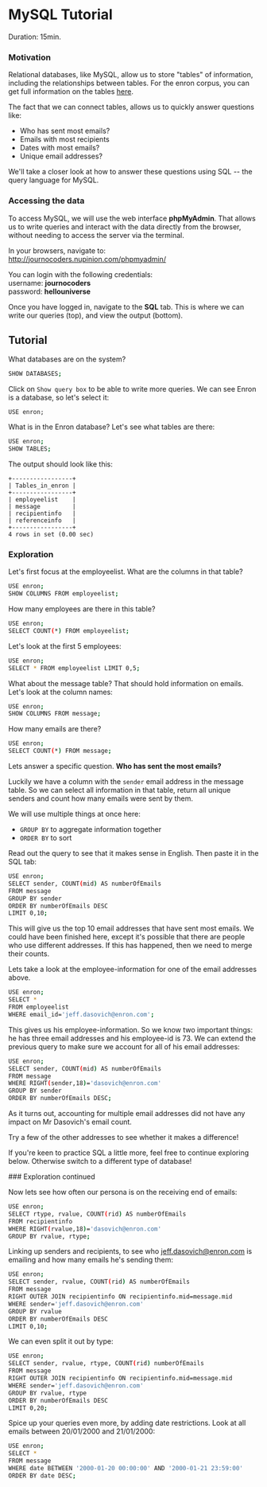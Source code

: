 # MySQL Tutorial

Duration: 15min.

### Motivation

Relational databases, like MySQL, allow us to store "tables" of information, including the relationships between tables. For the enron corpus, you can get full information on the tables <a href="http://www.ahschulz.de/enron-email-data/">here</a>. 

The fact that we can connect tables, allows us to quickly answer questions like:


* Who has sent most emails?
* Emails with most recipients
* Dates with most emails?
* Unique email addresses?

We'll take a closer look at how to answer these questions using SQL -- the query language for MySQL.

### Accessing the data

To access MySQL, we will use the web interface <b>phpMyAdmin</b>. That allows us to write queries and interact with the data directly from the browser, without needing to access the server via the terminal. 

In your browsers, navigate to: http://journocoders.nupinion.com/phpmyadmin/

You can login with the following credentials:<br>
username: <strong>journocoders<br></strong>
password: <strong>hellouniverse</strong>

Once you have logged in, navigate to the <b>SQL</b> tab. This is where we can write our queries (top), and view the output (bottom).

## Tutorial

What databases are on the system?

```bash
SHOW DATABASES;
```

Click on `Show query box` to be able to write more queries. We can see Enron is a database, so let's select it:

```
USE enron;
```

What is in the Enron database? Let's see what tables are there:

```bash
USE enron;
SHOW TABLES;
```

The output should look like this:
```
+-----------------+
| Tables_in_enron |
+-----------------+
| employeelist    |
| message         |
| recipientinfo   |
| referenceinfo   |
+-----------------+
4 rows in set (0.00 sec)
```


### Exploration

Let's first focus at the employeelist. What are the columns in that table?

```bash
USE enron;
SHOW COLUMNS FROM employeelist;
```

How many employees are there in this table?

```bash
USE enron;
SELECT COUNT(*) FROM employeelist;
```

Let's look at the first 5 employees:

```bash
USE enron;
SELECT * FROM employeelist LIMIT 0,5;
```

What about the message table? That should hold information on emails. Let's look at the column names:

```bash
USE enron;
SHOW COLUMNS FROM message;
```

How many emails are there?

```bash
USE enron;
SELECT COUNT(*) FROM message;
```

Lets answer a specific question. **Who has sent the most emails?** 

Luckily we have a column with the `sender` email address in the message table. So we can select all information in that table, return all unique senders and count how many emails were sent by them.

We will use multiple things at once here:
* `GROUP BY` to aggregate information together
* `ORDER BY` to sort

Read out the query to see that it makes sense in English. Then paste it in the SQL tab:

```bash
USE enron;
SELECT sender, COUNT(mid) AS numberOfEmails
FROM message
GROUP BY sender
ORDER BY numberOfEmails DESC
LIMIT 0,10;
```

This will give us the top 10 email addresses that have sent most emails. We could have been finished here, except it's possible that there are people who use different addresses. If this has happened, then we need to merge their counts. 

Lets take a look at the employee-information for one of the email addresses above.

```bash
USE enron;
SELECT *
FROM employeelist
WHERE email_id='jeff.dasovich@enron.com';
```

This gives us his employee-information. So we know two important things: he has three email addresses and his employee-id is 73. We can extend the previous query to make sure we account for all of his email addresses:

```bash
USE enron;
SELECT sender, COUNT(mid) AS numberOfEmails
FROM message
WHERE RIGHT(sender,18)='dasovich@enron.com'
GROUP BY sender
ORDER BY numberOfEmails DESC;
```

As it turns out, accounting for multiple email addresses did not have any impact on Mr Dasovich's email count.

Try a few of the other addresses to see whether it makes a difference!

If you're keen to practice SQL a little more, feel free to continue exploring below. Otherwise switch to a different type of database!

### Exploration continued

Now lets see how often our persona is on the receiving end of emails:

```bash
USE enron;
SELECT rtype, rvalue, COUNT(rid) AS numberOfEmails
FROM recipientinfo
WHERE RIGHT(rvalue,18)='dasovich@enron.com'
GROUP BY rvalue, rtype;
```

Linking up senders and recipients, to see who jeff.dasovich@enron.com is emailing and how many emails he's sending them:

```bash
USE enron;
SELECT sender, rvalue, COUNT(rid) AS numberOfEmails
FROM message
RIGHT OUTER JOIN recipientinfo ON recipientinfo.mid=message.mid 
WHERE sender='jeff.dasovich@enron.com'
GROUP BY rvalue
ORDER BY numberOfEmails DESC
LIMIT 0,10;
```

We can even split it out by type:

```bash
USE enron;
SELECT sender, rvalue, rtype, COUNT(rid) numberOfEmails
FROM message
RIGHT OUTER JOIN recipientinfo ON recipientinfo.mid=message.mid 
WHERE sender='jeff.dasovich@enron.com'
GROUP BY rvalue, rtype
ORDER BY numberOfEmails DESC
LIMIT 0,20;
```

Spice up your queries even more, by adding date restrictions. Look at all emails between 20/01/2000 and 21/01/2000:

```bash
USE enron;
SELECT * 
FROM message 
WHERE date BETWEEN '2000-01-20 00:00:00' AND '2000-01-21 23:59:00' 
ORDER BY date DESC;
```
